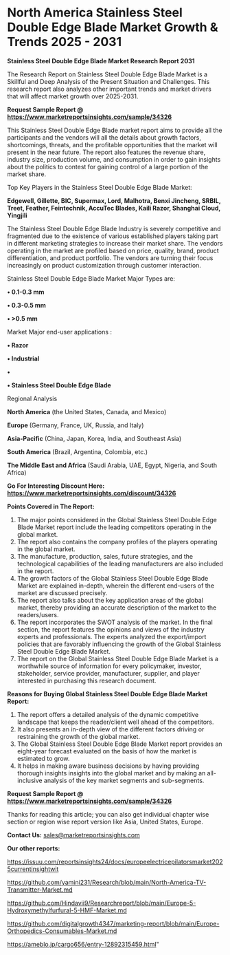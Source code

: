 # North America Stainless Steel Double Edge Blade Market Growth & Trends 2025 - 2031

<strong>Stainless Steel Double Edge Blade Market Research Report 2031</strong>

The Research Report on Stainless Steel Double Edge Blade Market is a Skillful and Deep Analysis of the Present Situation and Challenges. This research report also analyzes other important trends and market drivers that will affect market growth over 2025-2031.

<strong>Request Sample Report @ <a href=https://www.marketreportsinsights.com/sample/34326>https://www.marketreportsinsights.com/sample/34326</a></strong>

This Stainless Steel Double Edge Blade market report aims to provide all the participants and the vendors will all the details about growth factors, shortcomings, threats, and the profitable opportunities that the market will present in the near future. The report also features the revenue share, industry size, production volume, and consumption in order to gain insights about the politics to contest for gaining control of a large portion of the market share.

Top Key Players in the Stainless Steel Double Edge Blade Market:

<strong>Edgewell, Gillette, BIC, Supermax, Lord, Malhotra, Benxi Jincheng, SRBIL, Treet, Feather, Feintechnik, AccuTec Blades, Kaili Razor, Shanghai Cloud, Yingjili</strong>

The Stainless Steel Double Edge Blade Industry is severely competitive and fragmented due to the existence of various established players taking part in different marketing strategies to increase their market share. The vendors operating in the market are profiled based on price, quality, brand, product differentiation, and product portfolio. The vendors are turning their focus increasingly on product customization through customer interaction.

Stainless Steel Double Edge Blade Market Major Types are:

<strong>•  0.1-0.3 mm

•  0.3-0.5 mm

•  >0.5 mm</strong>

Market Major end-user applications :

<strong>•  Razor

•  Industrial

•  

•  Stainless Steel Double Edge Blade</strong>

Regional Analysis

</u><strong><b>North America</b></strong> (the United States, Canada, and Mexico)

<strong><b>Europe </b></strong>(Germany, France, UK, Russia, and Italy)

<strong><b>Asia-Pacific</b></strong> (China, Japan, Korea, India, and Southeast Asia)

<strong><b>South America</b></strong> (Brazil, Argentina, Colombia, etc.)

<strong><b>The Middle East and Africa</b></strong> (Saudi Arabia, UAE, Egypt, Nigeria, and South Africa)

<strong>Go For Interesting Discount Here: <a href=https://www.marketreportsinsights.com/discount/34326>https://www.marketreportsinsights.com/discount/34326</a></strong>

<strong>Points Covered in The Report:</strong>
<ol>
  <li>The major points considered in the Global Stainless Steel Double Edge Blade Market report include the leading competitors operating in the global market.</li>
  <li>The report also contains the company profiles of the players operating in the global market.</li>
  <li>The manufacture, production, sales, future strategies, and the technological capabilities of the leading manufacturers are also included in the report.</li>
  <li>The growth factors of the Global Stainless Steel Double Edge Blade Market are explained in-depth, wherein the different end-users of the market are discussed precisely.</li>
  <li>The report also talks about the key application areas of the global market, thereby providing an accurate description of the market to the readers/users.</li>
  <li>The report incorporates the SWOT analysis of the market. In the final section, the report features the opinions and views of the industry experts and professionals. The experts analyzed the export/import policies that are favorably influencing the growth of the Global Stainless Steel Double Edge Blade Market.</li>
  <li>The report on the Global Stainless Steel Double Edge Blade Market is a worthwhile source of information for every policymaker, investor, stakeholder, service provider, manufacturer, supplier, and player interested in purchasing this research document.</li>
</ol>
<strong>Reasons for Buying Global Stainless Steel Double Edge Blade Market Report:</strong>

<ol>
  <li>The report offers a detailed analysis of the dynamic competitive landscape that keeps the reader/client well ahead of the competitors.</li>
  <li>It also presents an in-depth view of the different factors driving or restraining the growth of the global market.</li>
  <li>The Global Stainless Steel Double Edge Blade Market report provides an eight-year forecast evaluated on the basis of how the market is estimated to grow.</li>
  <li>It helps in making aware business decisions by having providing thorough insights insights into the global market and by making an all-inclusive analysis of the key market segments and sub-segments.</li>
</ol>
<strong>Request Sample Report @ <a href=https://www.marketreportsinsights.com/sample/34326>https://www.marketreportsinsights.com/sample/34326</a></strong>


Thanks for reading this article; you can also get individual chapter wise section or region wise report version like Asia, United States, Europe.

<strong>Contact Us:</strong>
sales@marketreportsinsights.com

<strong>Our other reports:</strong>

<a href=https://issuu.com/reportsinsights24/docs/europeelectricepilatorsmarket2025currentinsightwit>https://issuu.com/reportsinsights24/docs/europeelectricepilatorsmarket2025currentinsightwit</a>

<a href=https://github.com/yamini231/Research/blob/main/North-America-TV-Transmitter-Market.md>https://github.com/yamini231/Research/blob/main/North-America-TV-Transmitter-Market.md</a>

<a href=https://github.com/Hindavii9/Researchreport/blob/main/Europe-5-Hydroxymethylfurfural-5-HMF-Market.md>https://github.com/Hindavii9/Researchreport/blob/main/Europe-5-Hydroxymethylfurfural-5-HMF-Market.md</a>

<a href=https://github.com/digitalgrowth4347/marketing-report/blob/main/Europe-Orthopedics-Consumables-Market.md>https://github.com/digitalgrowth4347/marketing-report/blob/main/Europe-Orthopedics-Consumables-Market.md</a>

<a href=https://ameblo.jp/cargo656/entry-12892315459.html>https://ameblo.jp/cargo656/entry-12892315459.html</a>"
